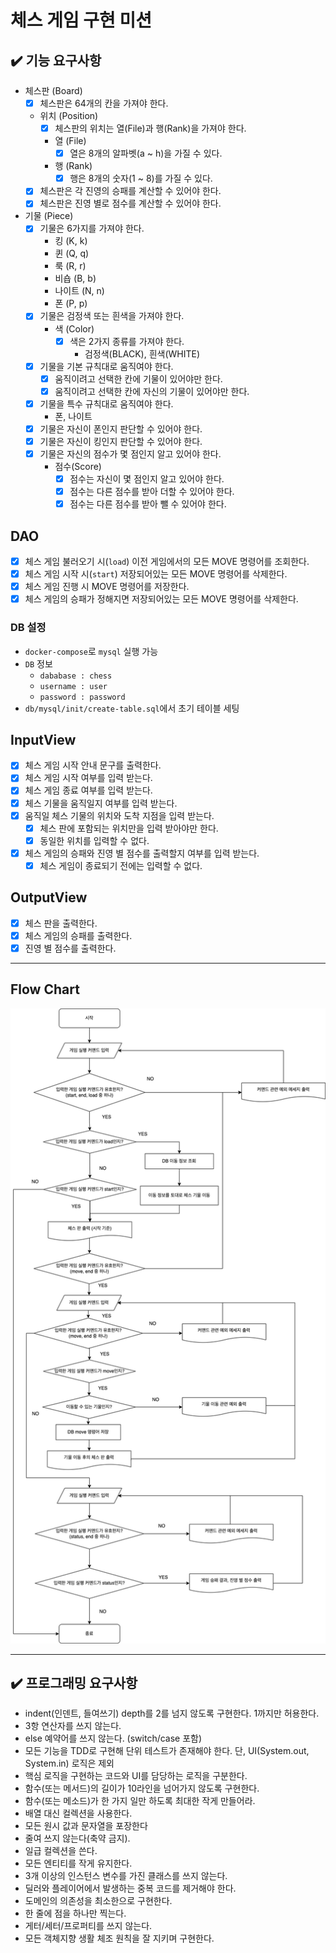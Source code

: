 # 체스 게임 구현 미션

## ✔️ 기능 요구사항

- 체스판 (Board)
  - [x] 체스판은 64개의 칸을 가져야 한다.
  - 위치 (Position)
    - [x] 체스판의 위치는 열(File)과 행(Rank)을 가져야 한다.
    - 열 (File)
      - [x] 열은 8개의 알파벳(a ~ h)을 가질 수 있다.
    - 행 (Rank)
      - [x] 행은 8개의 숫자(1 ~ 8)를 가질 수 있다.
  - [x] 체스판은 각 진영의 승패를 계산할 수 있어야 한다.
  - [x] 체스판은 진영 별로 점수를 계산할 수 있어야 한다.

- 기물 (Piece)
  - [x] 기물은 6가지를 가져야 한다.
    - 킹 (K, k)
    - 퀸 (Q, q)
    - 룩 (R, r)
    - 비숍 (B, b)
    - 나이트 (N, n)
    - 폰 (P, p)
  - [x] 기물은 검정색 또는 흰색을 가져야 한다.
    - 색 (Color)
      - [x] 색은 2가지 종류를 가져야 한다.
        - 검정색(BLACK), 흰색(WHITE)
  - [x] 기물을 기본 규칙대로 움직여야 한다.
    - [x] 움직이려고 선택한 칸에 기물이 있어야만 한다.
    - [x] 움직이려고 선택한 칸에 자신의 기물이 있어야만 한다.
  - [x] 기물을 특수 규칙대로 움직여야 한다.
    - 폰, 나이트
  - [x] 기물은 자신이 폰인지 판단할 수 있어야 한다.
  - [x] 기물은 자신이 킹인지 판단할 수 있어야 한다.
  - [x] 기물은 자신의 점수가 몇 점인지 알고 있어야 한다.
    - 점수(Score)
      - [x] 점수는 자신이 몇 점인지 알고 있어야 한다.
      - [x] 점수는 다른 점수를 받아 더할 수 있어야 한다.
      - [x] 점수는 다른 점수를 받아 뺄 수 있어야 한다.

## DAO

- [x] 체스 게임 불러오기 시(`load`) 이전 게임에서의 모든 MOVE 명령어를 조회한다.
- [x] 체스 게임 시작 시(`start`) 저장되어있는 모든 MOVE 명령어를 삭제한다.
- [x] 체스 게임 진행 시 MOVE 명령어를 저장한다.
- [x] 체스 게임의 승패가 정해지면 저장되어있는 모든 MOVE 명령어를 삭제한다.

### DB 설정

- `docker-compose`로 `mysql` 실행 가능
- `DB` 정보
  - `dababase : chess`
  - `username : user`
  - `password : password`
- `db/mysql/init/create-table.sql`에서 초기 테이블 세팅

## InputView

- [x] 체스 게임 시작 안내 문구를 출력한다.
- [x] 체스 게임 시작 여부를 입력 받는다.
- [x] 체스 게임 종료 여부를 입력 받는다.
- [x] 체스 기물을 움직일지 여부를 입력 받는다.
- [x] 움직일 체스 기물의 위치와 도착 지점을 입력 받는다.
  - [x] 체스 판에 포함되는 위치만을 입력 받아야만 한다.
  - [x] 동일한 위치를 입력할 수 없다.
- [x] 체스 게임의 승패와 진영 별 점수를 출력할지 여부를 입력 받는다.
  - [x] 체스 게임이 종료되기 전에는 입력할 수 없다.

## OutputView

- [x] 체스 판을 출력한다.
- [x] 체스 게임의 승패를 출력한다.
- [x] 진영 별 점수를 출력한다.

---

## Flow Chart

![flow-chart](./docs/chess.drawio.png)

---

## ✔️ 프로그래밍 요구사항

- indent(인덴트, 들여쓰기) depth를 2를 넘지 않도록 구현한다. 1까지만 허용한다.
- 3항 연산자를 쓰지 않는다.
- else 예약어를 쓰지 않는다. (switch/case 포함)
- 모든 기능을 TDD로 구현해 단위 테스트가 존재해야 한다. 단, UI(System.out, System.in) 로직은 제외
- 핵심 로직을 구현하는 코드와 UI를 담당하는 로직을 구분한다.
- 함수(또는 메서드)의 길이가 10라인을 넘어가지 않도록 구현한다.
- 함수(또는 메소드)가 한 가지 일만 하도록 최대한 작게 만들어라.
- 배열 대신 컬렉션을 사용한다.
- 모든 원시 값과 문자열을 포장한다
- 줄여 쓰지 않는다(축약 금지).
- 일급 컬렉션을 쓴다.
- 모든 엔티티를 작게 유지한다.
- 3개 이상의 인스턴스 변수를 가진 클래스를 쓰지 않는다.
- 딜러와 플레이어에서 발생하는 중복 코드를 제거해야 한다.
- 도메인의 의존성을 최소한으로 구현한다.
- 한 줄에 점을 하나만 찍는다.
- 게터/세터/프로퍼티를 쓰지 않는다.
- 모든 객체지향 생활 체조 원칙을 잘 지키며 구현한다.
